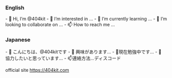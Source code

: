 <h3>English</h3>
- 👋 Hi, I’m @404kit
- 👀 I’m interested in ...
- 🌱 I’m currently learning ...
- 💞️ I’m looking to collaborate on ...
- 📫 How to reach me ...

<h3>Japanese</h3>
- 👋 こんにちは、@404kitです
- 👀 興味があります...
- 🌱現在勉強中です...
- 💞️ 協力したいと思っています...
- 📫連絡方法...ディスコード

official site
https://404kit.com

